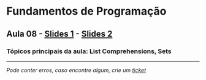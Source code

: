 # Fundamentos de Programação

## Aula 08 - [Slides 1](https://github.com/TiagoRG/uaveiro-leci/blob/master/1ano/1semestre/fp/slides/tp08-comprehensions.pdf) - [Slides 2](https://github.com/TiagoRG/uaveiro-leci/blob/master/1ano/1semestre/fp/slides/tp08-sets.pdf)

### Tópicos principais da aula: List Comprehensions, Sets

---
*Pode conter erros, caso encontre algum, crie um* [*ticket*](https://github.com/TiagoRG/uaveiro-leci/issues/new)
